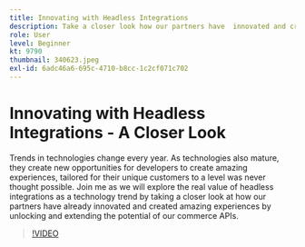 ```yaml
---
title: Innovating with Headless Integrations
description: Take a closer look how our partners have  innovated and created  experiences by unlocking and extending the potential of the Adobe commerce APIs.
role: User
level: Beginner
kt: 9790
thumbnail: 340623.jpeg
exl-id: 6adc46a6-695c-4710-b8cc-1c2cf071c702
---
```

# Innovating with Headless Integrations - A Closer Look

Trends in technologies change every year. As technologies also mature, they create new opportunities for developers to create amazing experiences, tailored for their unique customers to a level was never thought possible. Join me as we will explore the real value of headless integrations as a technology trend by taking a closer look at how our partners have already innovated and created amazing experiences by unlocking and extending the potential of our commerce APIs.

>[!VIDEO](https://video.tv.adobe.com/v/340623/?quality=12&learn=on)
